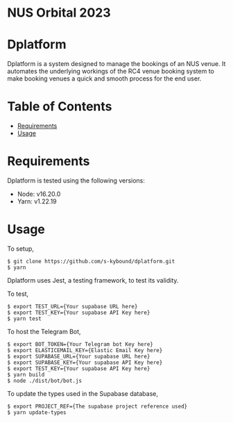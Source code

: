 # **NUS Orbital 2023**

# Dplatform

Dplatform is a system designed to manage the bookings of an NUS venue. It automates the underlying workings of the RC4 venue booking system to make booking venues a quick and smooth process for the end user.

# Table of Contents

- [Requirements](#requirements)
- [Usage](#usage)

# Requirements

Dplatform is tested using the following versions:

- Node: v16.20.0
- Yarn: v1.22.19

# Usage

To setup,

```{.}
$ git clone https://github.com/s-kybound/dplatform.git
$ yarn
```

Dplatform uses Jest, a testing framework, to test its validity.

To test,
```{.}
$ export TEST_URL={Your supabase URL here}
$ export TEST_KEY={Your supabase API Key here}
$ yarn test
```

To host the Telegram Bot,
```{.}
$ export BOT_TOKEN={Your Telegram bot Key here}
$ export ELASTICEMAIL_KEY={Elastic Email Key here}
$ export SUPABASE_URL={Your supabase URL here}
$ export SUPABASE_KEY={Your supabase API Key here}
$ export TEST_KEY={Your supabase API Key here}
$ yarn build
$ node ./dist/bot/bot.js
```

To update the types used in the Supabase database,
```{.}
$ export PROJECT_REF={The supabase project reference used}
$ yarn update-types
```
